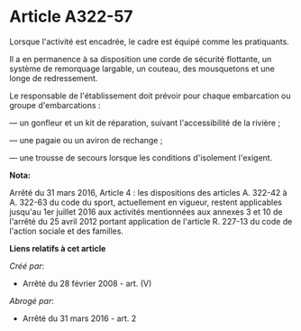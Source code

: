# Article A322-57

Lorsque l'activité est encadrée, le cadre est équipé comme les pratiquants.

Il a en permanence à sa disposition une corde de sécurité flottante, un système de remorquage largable, un couteau, des
mousquetons et une longe de redressement.

Le responsable de l'établissement doit prévoir pour chaque embarcation ou groupe d'embarcations :

― un gonfleur et un kit de réparation, suivant l'accessibilité de la rivière ;

― une pagaie ou un aviron de rechange ;

― une trousse de secours lorsque les conditions d'isolement l'exigent.

**Nota:**

Arrêté du 31 mars 2016, Article 4 :  les dispositions des articles A. 322-42 à A. 322-63 du code du sport, actuellement en
vigueur, restent applicables jusqu'au 1er juillet 2016 aux activités mentionnées aux annexes 3 et 10 de l'arrêté du 25 avril
2012 portant application de l'article R. 227-13 du code de l'action sociale et des familles.

**Liens relatifs à cet article**

_Créé par_:

  - Arrêté du 28 février 2008 - art. (V)

_Abrogé par_:

  - Arrêté du 31 mars 2016 - art. 2
